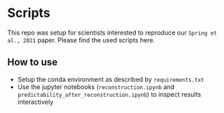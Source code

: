 # Scripts

This repo was setup for scientists interested to reproduce our `Spring et al., 2021` paper. Please find the used scripts here.

## How to use

-   Setup the conda environment as described by `requirements.txt`
-   Use the jupyter notebooks (`reconstruction.ipynb` and `predictability_after_reconstruction.ipynb`) to inspect results interactively

